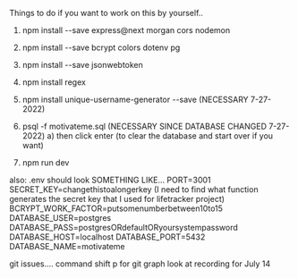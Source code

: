 Things to do if you want to work on this by yourself..

1) npm install --save express@next morgan cors nodemon
2) npm install --save bcrypt colors dotenv pg
3) npm install --save jsonwebtoken
4) npm install regex              
5) npm install unique-username-generator --save  (NECESSARY 7-27-2022)

6) psql -f motivateme.sql (NECESSARY SINCE DATABASE CHANGED 7-27-2022)
    a) then click enter (to clear the database and start over if you want)

7) npm run dev


also:
.env should look SOMETHING LIKE...
PORT=3001
SECRET_KEY=changethistoalongerkey (I need to find what function generates the secret key that I used for lifetracker project)
BCRYPT_WORK_FACTOR=putsomenumberbetween10to15
DATABASE_USER=postgres
DATABASE_PASS=postgresORdefaultORyoursystempassword
DATABASE_HOST=localhost
DATABASE_PORT=5432
DATABASE_NAME=motivateme


git issues....
command shift p for git graph
look at recording for July 14